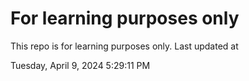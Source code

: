 # For learning purposes only
This repo is for learning purposes only.
Last updated at

Tuesday, April 9, 2024 5:29:11 PM

